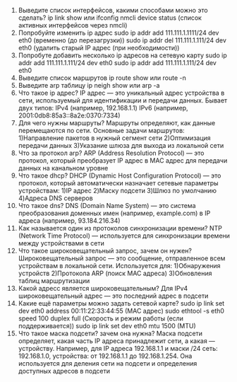 1.	Выведите список интерфейсов, какими способами можно это сделать?
ip link show или ifconfig 
nmcli device status (список активных интерфейсов через nmcli)
2.	Попробуйте изменить ip адрес
sudo ip addr add 111.111.1.1111/24 dev eth0 (временно (до перезагрузки))
sudo ip addr del 111.111.1.111/24 dev eth0 (удалить старый IP адрес (при необходимости))
3.	Попробуте добавить несколько ip адресов на сетевую карту
sudo ip addr add 111.111.1.111/24 dev eth0
sudo ip addr add 111.111.1.111/24 dev eth0
4.	Выведите список маршрутов
ip route show или route -n
5.	Выведите arp таблицу
ip neigh show или arp -a
6.	Что такое ip адрес?
IP адрес — это уникальный адрес устройства в сети, используемый для идентификации и передачи данных. Бывает двух типов:
IPv4 (например, 192.168.1.1)
IPv6 (например, 2001:0db8:85a3::8a2e:0370:7334)
7.	Для чего нужны маршруты?
Маршруты определяют, как данные перемещаются по сети. Основные задачи маршрутов:
1)Направление пакетов в нужный сегмент сети
2)Оптимизация передачи данных
3)Указание шлюза для выхода из локальной сети
8.	Что за протокол arp?
ARP (Address Resolution Protocol) — это протокол, который преобразует IP адрес в MAC адрес для передачи данных на канальном уровне
9.	Что такое dhcp?
DHCP (Dynamic Host Configuration Protocol) — это протокол, который автоматически назначает сетевые параметры устройствам:
1)IP адрес
2)Маску подсети
3)Шлюз по умолчанию
4)Адреса DNS серверов
10.	Что такое dns?
DNS (Domain Name System) — это система преобразования доменных имен (например, example.com) в IP адреса (например, 93.184.216.34)
11.	Как называется один из протоколов синхронизации времени?
NTP (Network Time Protocol) — используется для синхронизации времени между устройствами в сети
12.	Что такое широковещательный запрос, зачем он нужен?
Широковещательный запрос — это сообщение, отправленное всем устройствам в локальной сети. Используется для:
1)Обнаружения устройств
2)Протокола ARP (поиск MAC адреса)
3)Обновления таблиц маршрутизации
13.	Какой адресс является широковещательным?
Для IPv4 широковещательный адрес — это последний адрес в подсети
14.	Какие ещё параметры можно задать сетевой карте?
sudo ip link set dev eth0 address 00:11:22:33:44:55 (MAC адрес)
sudo ethtool -s eth0 speed 100 duplex full (Скорость и режим работы (если поддерживается))
sudo ip link set dev eth0 mtu 1500 (MTU)
15.	Что такое маска подсети? зачем она нужна?
Маска подсети определяет, какая часть IP адреса принадлежит сети, а какая — устройству. Например, для IP адреса 192.168.1.1 и маски /24 сеть: 192.168.1.0, устройства: от 192.168.1.1 до 192.168.1.254.
Она используется для деления сети на подсети и определения доступных адресов в подсети


